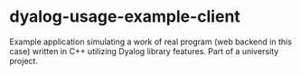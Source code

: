 # dyalog-usage-example-client
Example application simulating a work of real program (web backend in this case) written in C++ utilizing Dyalog library features. Part of a university project.
